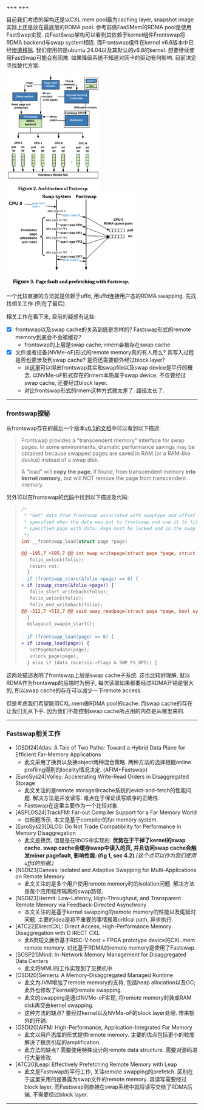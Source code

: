+++
+++

目前我们考虑的架构还是以CXL.mem pool最为caching layer, snapshot image实际上还是放在最底层的RDMA pool. 参考前做FaaSMem的RDMA pool是使用FastSwap实现. 由FastSwap架构可以看到其依赖于kernel组件Frontswap将RDMA backend与swap system相连. 而Frontswap组件在kernel v6.6版本中已经[惨遭移除](https://github.com/torvalds/linux/commit/42c06a0e8ebe95b81e5fb41c6556ff22d9255b0c). 我们使用的是ubuntu 24.04以及其默认的v6.8的kernel. 想要继续使用FastSwap可能会有困难. 如果降级系统不知道对网卡的驱动有何影响. 目前决定寻找替代方案.

<img src="eurosys20-fastswap-fig2.png" alt="Screenshot 2025-03-04 at 12.05.10" style="zoom:30%;" /><img src="eurosys20-fastswap-fig3.png" alt="image-20250304120620853" style="zoom:33%;" />

一个比较直接的方法就是依赖于uffd, 用uffd连接用户态的RDMA swapping. 先找找相关工作 (列在了最后).

相关工作在看下来, 目前的疑惑有这些:

- [x] frontswap以及swap cache的关系到底是怎样的? Fastswap形式的remote memory到底会不会被缓存?
  - frontswap的上层是swap cache; rmem会被存在swap cache
- [x] 文件或者设备(NVMe-oF)形式的remote memory真的有人用么? 其写入过程是否也要涉及到swap cache? 是否还需要额外经过block layer?
  - 从[这里](https://www.kernel.org/doc/gorman/html/understand/understand014.html)可以得出frontswap其实和swapfile以及swap device是平行的概念. 以NVMe-oF形式存在的rmem本质属于swap device, 不仅要经过swap cache, 还要经过block layer.
  - 对比frontswap形式的rmem这种方式就太差了. 路径太长了.

---

### frontswap探秘

从frontswap存在的最后一个版本[v6.5的文档](https://www.kernel.org/doc/html/v6.5/mm/frontswap.html)中可以看到以下描述:

> Frontswap provides a "transcendent memory" interface for swap pages. In some environments, dramatic performance savings may be obtained because swapped pages are saved in RAM (or a RAM-like device) instead of a swap disk.
>
> A "load" will **copy the page**, if found, from transcendent memory **into kernel memory,** but will NOT remove the page from transcendent memory.

另外可以在frontswap的[代码](https://github.com/torvalds/linux/commit/42c06a0e8ebe95b81e5fb41c6556ff22d9255b0c#diff-0944231a8dbce9407477d40a5f368dae425fe4813d49d109d592f7ffd6fa8898L201-L202)中找到以下描述及代码:

> ```c
> /*
>  * "Get" data from frontswap associated with swaptype and offset that were
>  * specified when the data was put to frontswap and use it to fill the
>  * specified page with data. Page must be locked and in the swap cache.
>  */
> int __frontswap_load(struct page *page)
> ```
>
> ```diff
> @@ -195,7 +195,7 @@ int swap_writepage(struct page *page, struct writeback_control *wbc)
>    folio_unlock(folio);
>    return ret;
>   }
> - if (frontswap_store(&folio->page) == 0) {
> + if (zswap_store(&folio->page)) {
>    folio_start_writeback(folio);
>    folio_unlock(folio);
>    folio_end_writeback(folio);
> @@ -512,7 +512,7 @@ void swap_readpage(struct page *page, bool synchronous, struct swap_iocb **plug)
>   }
>   delayacct_swapin_start();
>  
> - if (frontswap_load(page) == 0) {
> + if (zswap_load(page)) {
>    SetPageUptodate(page);
>    unlock_page(page);
>   } else if (data_race(sis->flags & SWP_FS_OPS)) {
> ```

这两处描述表明了frontswap上层是swap cache子系统. 这也比较好理解, 就以RDMA作为frontswap的后端时为例子, 每次读取如果都要经过RDMA开销是很大的, 所以swap cache的存在可以减少一下remote access.

但是考虑我们希望能用CXL.mem做RDMA pool的cache. 而swap cache的存在让我们无从下手. 因为我们不能控制swap cache所占用的内存是从哪里来的.

---

### Fastswap相关工作

- [OSDI24]Atlas: A Tale of Two Paths: Toward a Hybrid Data Plane for Efﬁcient Far-Memory Applications
  - 此文采用了换页以及换object两种混合策略. 两种方法的选择根据online profiling得到的locality情况决定. (AFIM+Fastswap)
- [EuroSys24]Volley: Accelerating Write-Read Orders in Disaggregated Storage
  - 此文关注的是remote storage中cache系统的evict-and-fetch的性能问题. 解决方法是并发读写. 难点在于保证读写顺序的正确性.
  - Fastswap在这里主要作为一个比较对象.
- [ASPLOS24]TrackFM: Far-out Compiler Support for a Far Memory World
  - 由标题所示, 本文是基于compiler的far memory system.
- [EuroSys23]DiLOS: Do Not Trade Compatibility for Performance in Memory Disaggregation
  - 此文是换页, 但是是在libOS中实现的. **优势在于干掉了kernel的swap cache. swap cache会缓存swap中读入的页, 并且访问swap cache会触发minor pagefault, 影响性能. (fig 1, sec 4.2)** *(这个点可以作为我们使用uffd的依据.)*
- [NSDI23]Canvas: Isolated and Adaptive Swapping for Multi-Applications on Remote Memory
  - 此文关注的是多个用户使用remote memory时的isolation问题. 解决方法是每个应用程序隔离的swap路径.
- [NSDI23]Hermit: Low-Latency, High-Throughput, and Transparent Remote Memory via Feedback-Directed Asynchrony
  - 本文关注的是基于kernel swapping的remote memory的性能以及尾延时问题. 主要的idea是将不重要的事情搬离critical path, 异步执行.
- [ATC22]DirectCXL: Direct Access, High-Performance Memory Disaggregation with D IRECT CXL
  - 此6页短文展示基于RISC-V host + FPGA prototype device的CXL.mem remote memory. 对比基于RDMA的remote memory是使用了Fastswap.
- [SOSP21]Mind: In-Network Memory Management for Disaggregated Data Centers
  - 此文将MMU的工作实现到了交换机中
- [OSDI20]Semeru: A Memory-Disaggregated Managed Runtime
  - 此文为JVM增加了remote memory的支持, 包括heap allocation以及GC; 此外也修改了kernel的remote swapping.
  - 此文的swapping是通过NVMe-oF实现, 将remote memory封装成RAM disk再交由kernel swapping.
  - 这种方法的缺点? 要经过kernel以及NVMe-oF的block layer处理. 带来额外的开销.
- [OSDI20]AIFM: High-Performance, Application-Integrated Far Memory
  - 此文以用户态库的形式提供remote memory. 主要的优点包括更小的粒度解决了换页引起的amplification.
  - 此方法的缺点? 需要使用特殊设计的remote data structure. 需要对源码进行大量修改.
- [ATC20]Leap: Effectively Prefetching Remote Memory with Leap
  - 此文是Fastswap的平行工作, 关注remote swapping的prefetch. 区别在于这里采用的是暴露为swap文件的remote memory. 其读写需要经过block layer, 而Fastswap则直接在swap系统中就将读写交给了RDMA后端, 不需要经过block layer.

---
